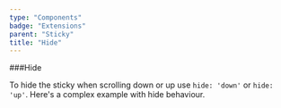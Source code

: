 ```yaml
---
type: "Components"
badge: "Extensions"
parent: "Sticky"
title: "Hide"
---
```


###Hide

To hide the sticky when scrolling down or up use `hide: 'down'` or `hide: 'up'`. Here's a complex example with hide behaviour.

<demo>
  <div class="gatsby_demo_item" data-iframe="iframe/demos/sticky/hide">
  </div>
</demo>

